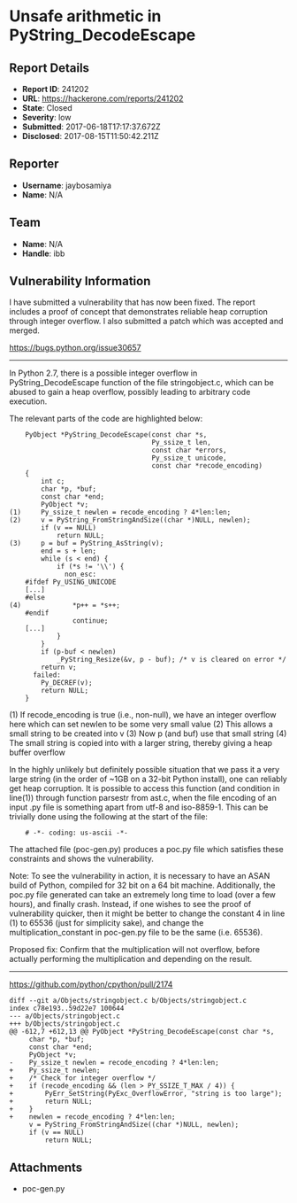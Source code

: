 # Unsafe arithmetic in PyString_DecodeEscape

## Report Details
- **Report ID**: 241202
- **URL**: https://hackerone.com/reports/241202
- **State**: Closed
- **Severity**: low
- **Submitted**: 2017-06-18T17:17:37.672Z
- **Disclosed**: 2017-08-15T11:50:42.211Z

## Reporter
- **Username**: jaybosamiya
- **Name**: N/A

## Team
- **Name**: N/A
- **Handle**: ibb

## Vulnerability Information
I have submitted a vulnerability that has now been fixed. The report includes a proof of concept that demonstrates reliable heap corruption through integer overflow. I also submitted a patch which was accepted and merged.

https://bugs.python.org/issue30657

---

In Python 2.7, there is a possible integer overflow in PyString_DecodeEscape function of the file stringobject.c, which can be abused to gain a heap overflow, possibly leading to arbitrary code execution.

The relevant parts of the code are highlighted below:

```
    PyObject *PyString_DecodeEscape(const char *s,
                                    Py_ssize_t len,
                                    const char *errors,
                                    Py_ssize_t unicode,
                                    const char *recode_encoding)
    {
        int c;
        char *p, *buf;
        const char *end;
        PyObject *v;
(1)     Py_ssize_t newlen = recode_encoding ? 4*len:len;
(2)     v = PyString_FromStringAndSize((char *)NULL, newlen);
        if (v == NULL)
            return NULL;
(3)     p = buf = PyString_AsString(v);
        end = s + len;
        while (s < end) {
            if (*s != '\\') {
              non_esc:
    #ifdef Py_USING_UNICODE
    [...]
    #else
(4)             *p++ = *s++;
    #endif
                continue;
    [...]
            }
        }
        if (p-buf < newlen)
            _PyString_Resize(&v, p - buf); /* v is cleared on error */
        return v;
      failed:
        Py_DECREF(v);
        return NULL;
    }
```

(1) If recode_encoding is true (i.e., non-null), we have an integer overflow here which can set newlen to be some very small value
(2) This allows a small string to be created into v
(3) Now p (and buf) use that small string
(4) The small string is copied into with a larger string, thereby giving a heap buffer overflow

In the highly unlikely but definitely possible situation that we pass it a very large string (in the order of ~1GB on a 32-bit Python install), one can reliably get heap corruption. It is possible to access this function (and condition in line(1)) through function parsestr from ast.c, when the file encoding of an input .py file is something apart from utf-8 and iso-8859-1. This can be trivially done using the following at the start of the file:
```
    # -*- coding: us-ascii -*-
```

The attached file (poc-gen.py) produces a poc.py file which satisfies these constraints and shows the vulnerability.

Note: To see the vulnerability in action, it is necessary to have an ASAN build of Python, compiled for 32 bit on a 64 bit machine. Additionally, the poc.py file generated can take an extremely long time to load (over a few hours), and finally crash. Instead, if one wishes to see the proof of vulnerability quicker, then it might be better to change the constant 4 in line (1) to 65536 (just for simplicity sake), and change the multiplication_constant in poc-gen.py file to be the same (i.e. 65536).

Proposed fix: Confirm that the multiplication will not overflow, before actually performing the multiplication and depending on the result.

---

https://github.com/python/cpython/pull/2174

```
diff --git a/Objects/stringobject.c b/Objects/stringobject.c
index c78e193..59d22e7 100644
--- a/Objects/stringobject.c
+++ b/Objects/stringobject.c
@@ -612,7 +612,13 @@ PyObject *PyString_DecodeEscape(const char *s,
     char *p, *buf;
     const char *end;
     PyObject *v;
-    Py_ssize_t newlen = recode_encoding ? 4*len:len;
+    Py_ssize_t newlen;
+    /* Check for integer overflow */
+    if (recode_encoding && (len > PY_SSIZE_T_MAX / 4)) {
+        PyErr_SetString(PyExc_OverflowError, "string is too large");
+        return NULL;
+    }
+    newlen = recode_encoding ? 4*len:len;
     v = PyString_FromStringAndSize((char *)NULL, newlen);
     if (v == NULL)
         return NULL;
```

## Attachments
- poc-gen.py
